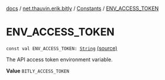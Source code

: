 [docs](../../index.md) / [net.thauvin.erik.bitly](../index.md) / [Constants](index.md) / [ENV_ACCESS_TOKEN](./-e-n-v_-a-c-c-e-s-s_-t-o-k-e-n.md)

# ENV_ACCESS_TOKEN

`const val ENV_ACCESS_TOKEN: `[`String`](https://kotlinlang.org/api/latest/jvm/stdlib/kotlin/-string/index.html) [(source)](https://github.com/ethauvin/bitly-shorten/tree/master/src/main/kotlin/net/thauvin/erik/bitly/Constants.kt#L50)

The API access token environment variable.

**Value**
`BITLY_ACCESS_TOKEN`

